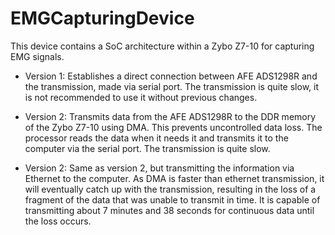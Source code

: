 # EMGCapturingDevice
 This device contains a SoC architecture within a Zybo Z7-10 for capturing EMG signals.

- Version 1: Establishes a direct connection between AFE ADS1298R and the transmission, made via serial port. The transmission is quite slow, it is not recommended to use it without previous changes.

- Version 2: Transmits data from the AFE ADS1298R to the DDR memory of the Zybo Z7-10 using DMA. This prevents uncontrolled data loss. The processor reads the data when it needs it and transmits it to the computer via the serial port. The transmission is quite slow.

- Version 2: Same as version 2, but transmitting the information via Ethernet to the computer. As DMA is faster than ethernet transmission, it will eventually catch up with the transmission, resulting in the loss of a fragment of the data that was unable to transmit in time. It is capable of transmitting about 7 minutes and 38 seconds for continuous data until the loss occurs.

